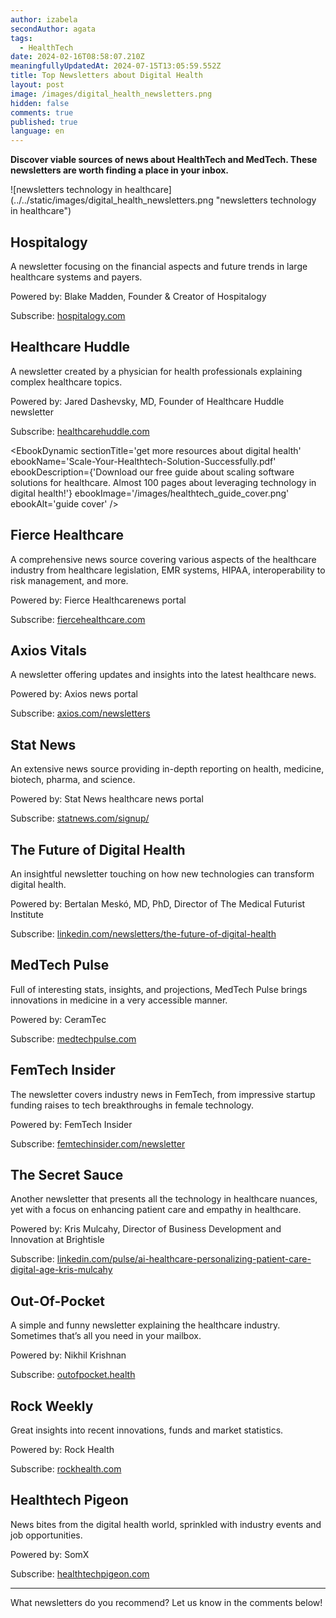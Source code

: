 ```yaml
---
author: izabela
secondAuthor: agata
tags:
  - HealthTech
date: 2024-02-16T08:58:07.210Z
meaningfullyUpdatedAt: 2024-07-15T13:05:59.552Z
title: Top Newsletters about Digital Health
layout: post
image: /images/digital_health_newsletters.png
hidden: false
comments: true
published: true
language: en
---
```

**Discover viable sources of news about HealthTech and MedTech. These newsletters are worth finding a place in your inbox.**

<div className="image">![newsletters technology in healthcare](../../static/images/digital_health_newsletters.png "newsletters technology in healthcare")</div>

## Hospitalogy

A newsletter focusing on the financial aspects and future trends in large healthcare systems and payers.

Powered by: Blake Madden, Founder & Creator of Hospitalogy

Subscribe: [](https://www.linkedin.com/newsletters/the-future-of-digital-health-6501324601757442048/)[](https://www.linkedin.com/in/blakecmadden/)[hospitalogy.com](https://hospitalogy.com/)

## Healthcare Huddle

A newsletter created by a physician for health professionals explaining complex healthcare topics.

Powered by: Jared Dashevsky, MD, Founder of Healthcare Huddle newsletter

Subscribe: [healthcarehuddle.com](https://www.healthcarehuddle.com/)

<EbookDynamic sectionTitle='get more resources about digital health' ebookName='Scale-Your-Healthtech-Solution-Successfully.pdf' ebookDescription={'Download our free guide about scaling software solutions for healthcare. Almost 100 pages about leveraging technology in digital health!'} ebookImage='/images/healthtech_guide_cover.png' ebookAlt='guide cover' />

## Fierce Healthcare

A comprehensive news source covering various aspects of the healthcare industry from healthcare legislation, EMR systems, HIPAA, interoperability to risk management, and more.

Powered by: Fierce Healthcarenews portal

Subscribe: [](https://www.healthcarehuddle.com/)[fiercehealthcare.com](https://fiercehealthcare.questexinfo.com/loading.do?omedasite=HC_full&_gl=1*4xpr71*_gcl_au*MzAxMDI0ODU0LjE3MjEwNDY2NjQ.*_ga*NjYxNDk2NDQ1LjE3MjEwNDY2NjQ.*_ga_RMX1PXZZZZ*MTcyMTA0NjY2NC4xLjEuMTcyMTA0Njc5OS41OS4wLjA)

## Axios Vitals

A newsletter offering updates and insights into the latest healthcare news.

Powered by: Axios news portal

Subscribe: [axios.com/newsletters](https://www.axios.com/newsletters)

## Stat News

An extensive news source providing in-depth reporting on health, medicine, biotech, pharma, and science.

Powered by: Stat News healthcare news portal

Subscribe: [statnews.com/signup/](https://www.statnews.com/signup/)

## The Future of Digital Health

An insightful newsletter touching on how new technologies can transform digital health.

Powered by: Bertalan Meskó, MD, PhD, Director of The Medical Futurist Institute

Subscribe: [linkedin.com/newsletters/the-future-of-digital-health](https://www.linkedin.com/newsletters/the-future-of-digital-health-6501324601757442048/)

## MedTech Pulse

Full of interesting stats, insights, and projections, MedTech Pulse brings innovations in medicine in a very accessible manner.

Powered by: CeramTec

Subscribe: [medtechpulse.com](https://www.medtechpulse.com/)

## FemTech Insider

The newsletter covers industry news in FemTech, from impressive startup funding raises to tech breakthroughs in female technology.

Powered by: FemTech Insider

Subscribe: [femtechinsider.com/newsletter](https://femtechinsider.com/newsletter/)

## The Secret Sauce

Another newsletter that presents all the technology in healthcare nuances, yet with a focus on enhancing patient care and empathy in healthcare.

Powered by: Kris Mulcahy, Director of Business Development and Innovation at Brightisle

Subscribe: [linkedin.com/pulse/ai-healthcare-personalizing-patient-care-digital-age-kris-mulcahy](https://www.linkedin.com/pulse/ai-healthcare-personalizing-patient-care-digital-age-kris-mulcahy-iyr5e/?trackingId=%2FI5K%2FtuVTiaImPWXOV%2BvPQ%3D%3D)

## Out-Of-Pocket

A simple and funny newsletter explaining the healthcare industry. Sometimes that’s all you need in your mailbox.

Powered by: Nikhil Krishnan

Subscribe: [outofpocket.health](https://www.outofpocket.health/)

## Rock Weekly

Great insights into recent innovations, funds and market statistics.

Powered by: Rock Health

Subscribe: [rockhealth.com](https://rockhealth.com/rock-weekly/?mc_cid=004ea2384f&mc_eid=fbb3bdc963)

## Healthtech Pigeon

News bites from the digital health world, sprinkled with industry events and job opportunities.

Powered by: SomX

Subscribe: [healthtechpigeon.com](https://www.healthtechpigeon.com/)

- - -

What newsletters do you recommend? Let us know in the comments below!